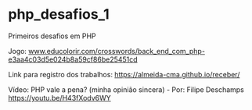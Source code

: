 # php_desafios_1
Primeiros desafios em PHP

Jogo:
www.educolorir.com/crosswords/back_end_com_php-e3aa4c03d5e024b8a59cf86be25451cd

Link para registro dos trabalhos:
https://almeida-cma.github.io/receber/

Vídeo: PHP vale a pena? (minha opinião sincera) - Por: Filipe Deschamps
https://youtu.be/H43fXodv6WY
